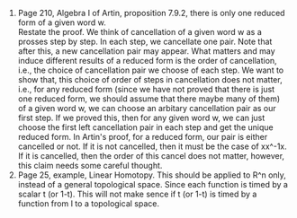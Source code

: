 1. Page 210, Algebra I of Artin, proposition 7.9.2, there is only one reduced form of a given word w.  
Restate the proof. We think of cancellation of a given word w as a prosses step by step. In each step, we cancellate one pair. Note that after this, a new cancellation pair may appear. What matters and may induce different results of a reduced form is the order of cancellation, i.e., the choice of cancellation pair we choose of each step. We want to show that, this choice of order of steps in cancellation does not matter, i.e., for any reduced form (since we have not proved that there is just one reduced form, we should assume that there maybe many of them) of a given word w, we can choose an arbitary cancellation pair as our first step. If we proved this, then for any given word w, we can just choose the first left cancellation pair in each step and get the unique reduced form. In Artin's proof, for a reduced form, our pair is either cancelled or not. If it is not cancelled, then it must be the case of xx^-1x. If it is cancelled, then the order of this cancel does not matter, however, this claim needs some careful thought.
2. Page 25, example, Linear Homotopy. This should be applied to R^n only, instead of a general topological space. Since each function is timed by a scalar t (or 1-t). This will not make sence if t (or 1-t) is timed by a function from I to a topological space.
